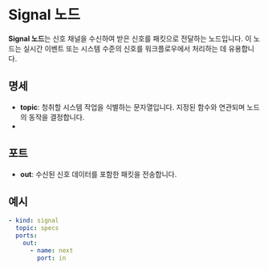 # Signal 노드

**Signal 노드**는 신호 채널을 수신하여 받은 신호를 패킷으로 전달하는 노드입니다. 이 노드는 실시간 이벤트 또는 시스템 수준의 신호를 워크플로우에서 처리하는 데 유용합니다.

## 명세

- **topic**: 청취할 시스템 작업을 식별하는 문자열입니다. 지정된 함수와 연관되며 노드의 동작을 결정합니다.
-

## 포트

- **out**: 수신된 신호 데이터를 포함한 패킷을 전송합니다.

## 예시

```yaml
- kind: signal
  topic: specs
  ports:
    out:
      - name: next
        port: in
```